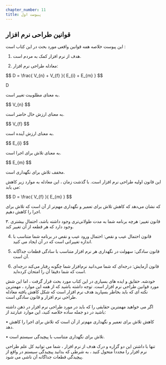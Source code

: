 ```yaml
---
chapter_number: 11
title: پیوست اول
---
```

## قوانین طراحی نرم افزار

این پیوست خلاصه همه قوانین واقعی مورد بحث در این کتاب است :

1. هدف از نرم افزار کمک به مردم است.

2. معادله طراحی نرم افزار:

<p>$$ D = \frac{ V_{n} + V_{f} }{ E_{i} + E_{m} } $$</p>

D

به معنای مطلوبیت تغییر است.

<p>$$ V_{n} $$</p>

به معنای ارزش حال حاضر است.

<p>$$ V_{f} $$</p>

به معنای ارزش آینده است.

<p>$$ E_{i} $$</p>

به معنای تلاش برای اجرا است.

<p>$$ E_{m} $$</p>

مخفف تلاش برای نگهداری است.

این قانون اولیه طراحی نرم افزار است. با گذشت زمان ، این معادله به موارد زیر کاهش می یابد:

<p>$$ D = \frac{ V_{f} }{ E_{m} } $$</p>

که نشان می‌دهد که کاهش تلاش برای تعمیر و نگهداری مهم‌تر از آن است که تلاش برای اجرا را کاهش دهیم.

۳. قانون تغییر: هرچه برنامه شما به مدت طولانی‌تری وجود داشته باشد، احتمال بیشتری وجود دارد که هر قطعه از آن تغییر کند.

4. قانون احتمال عیب و نقص: احتمال ورود عیب و نقص در برنامه شما متناسب با اندازه تغییراتی است که در آن ایجاد می کنید.

5. قانون سادگی: سهولت در نگهداری هر نرم افزار متناسب با سادگی قطعات جداگانه آن است.

6. قانون آزمایش: درجه‌ای که شما می‌دانید نرم‌افزار شما چگونه رفتار می‌کند درجه‌ای است که شما دقیقا آن را امتحان کرده‌اید.

خودشه. حقایق و ایده های بسیاری در این کتاب مورد بحث قرار گرفت ، اما این شش مورد قوانین طراحی نرم افزار است. توجه داشته باشید که از همه این موارد ، مهمترین نکته ای که باید بخاطر بسپارید هدف نرم افزار است که شکل کاهش یافته معادله طراحی نرم افزار و قانون سادگی است.

اگر می خواهید مهمترین حقایقی را که باید در مورد طراحی نرم افزار در ذهن داشته باشید در دو جمله ساده خلاصه کنید، این موارد عبارتند از:

• کاهش تلاش برای تعمیر و نگهداری مهم‌تر از آن است که تلاش برای اجرا را کاهش دهد.

• تلاش برای نگهداری متناسب با پیچیدگی سیستم است.

تنها با داشتن این دو گزاره و درک هدف از نرم افزار ، شما می توانید کل علم طراحی نرم افزار را مجدداً متحول کنید ، به شرطی که بدانید پیچیدگی سیستم در واقع از پیچیدگی قطعات جداگانه آن ناشی می شود.